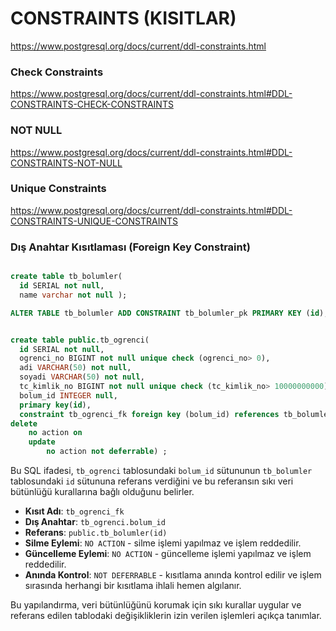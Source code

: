 # CONSTRAINTS (KISITLAR)

https://www.postgresql.org/docs/current/ddl-constraints.html

### Check Constraints

https://www.postgresql.org/docs/current/ddl-constraints.html#DDL-CONSTRAINTS-CHECK-CONSTRAINTS


### NOT NULL

https://www.postgresql.org/docs/current/ddl-constraints.html#DDL-CONSTRAINTS-NOT-NULL


### Unique Constraints 

https://www.postgresql.org/docs/current/ddl-constraints.html#DDL-CONSTRAINTS-UNIQUE-CONSTRAINTS

### Dış Anahtar Kısıtlaması (Foreign Key Constraint)

```SQL

create table tb_bolumler(
  id SERIAL not null,
  name varchar not null );

ALTER TABLE tb_bolumler ADD CONSTRAINT tb_bolumler_pk PRIMARY KEY (id);


create table public.tb_ogrenci(
  id SERIAL not null,
  ogrenci_no BIGINT not null unique check (ogrenci_no> 0),
  adi VARCHAR(50) not null,
  soyadi VARCHAR(50) not null,
  tc_kimlik_no BIGINT not null unique check (tc_kimlik_no> 10000000000),
  bolum_id INTEGER null,
  primary key(id),
  constraint tb_ogrenci_fk foreign key (bolum_id) references tb_bolumler(id) on
delete
	no action on
	update
		no action not deferrable) ;

```


Bu SQL ifadesi, `tb_ogrenci` tablosundaki `bolum_id` sütununun `tb_bolumler` tablosundaki `id` sütununa referans verdiğini ve bu referansın sıkı veri bütünlüğü kurallarına bağlı olduğunu belirler. 

- **Kısıt Adı**: `tb_ogrenci_fk`
- **Dış Anahtar**: `tb_ogrenci.bolum_id`
- **Referans**: `public.tb_bolumler(id)`
- **Silme Eylemi**: `NO ACTION` - silme işlemi yapılmaz ve işlem reddedilir.
- **Güncelleme Eylemi**: `NO ACTION` - güncelleme işlemi yapılmaz ve işlem reddedilir.
- **Anında Kontrol**: `NOT DEFERRABLE` - kısıtlama anında kontrol edilir ve işlem sırasında herhangi bir kısıtlama ihlali hemen algılanır.

Bu yapılandırma, veri bütünlüğünü korumak için sıkı kurallar uygular ve referans edilen tablodaki değişikliklerin izin verilen işlemleri açıkça tanımlar.